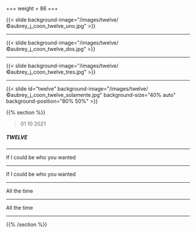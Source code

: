+++
weight = 86
+++

{{< slide background-image="/images/twelve/©aubrey_j_coon_twelve_uno.jpg" >}}

---

{{< slide background-image="/images/twelve/©aubrey_j_coon_twelve_dos.jpg" >}}

---

{{< slide background-image="/images/twelve/©aubrey_j_coon_twelve_tres.jpg" >}}

---

{{< slide id="twelve" background-image="/images/twelve/©aubrey_j_coon_twelve_solamente.jpg" background-size="40% auto" background-position="80% 50%" >}}

{{% section %}}

> 01 10 2021

##### TWELVE

---

If I could be who you wanted

---

If I could be who you wanted

---

All the time

---

All the time

---

{{% /section %}}